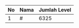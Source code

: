 | No | Nama            | Jumlah Level |
|----|-----------------|--------------|
| 1  | #    |    6325        |
